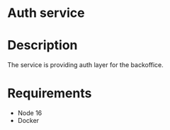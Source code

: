 # Auth service

# Description
The service is providing auth layer for the backoffice.

# Requirements
* Node 16
* Docker
